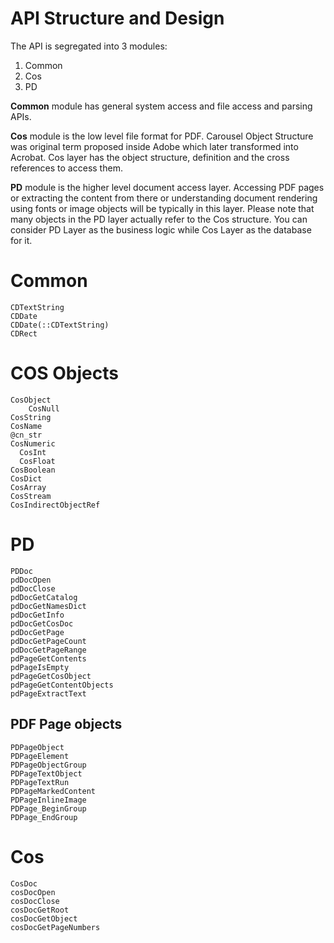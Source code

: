# API Structure and Design

The API is segregated into 3 modules:

1. Common
2. Cos
3. PD

**Common** module has general system access and file access and parsing APIs.

**Cos** module is the low level file format for PDF. Carousel Object Structure
was original term proposed inside Adobe which later transformed into Acrobat.
Cos layer has the object structure, definition and the cross references to
access them.

**PD** module is the higher level document access layer. Accessing PDF pages or
extracting the content from there or understanding document rendering using
fonts or image objects will be typically in this layer. Please note that many
objects in the PD layer actually refer to the Cos structure. You can consider
PD Layer as the business logic while Cos Layer as the database for it.

# Common
```@docs
CDTextString
CDDate
CDDate(::CDTextString)
CDRect
```
# COS Objects
```@docs
CosObject
    CosNull
CosString
CosName
@cn_str
CosNumeric
  CosInt
  CosFloat
CosBoolean
CosDict
CosArray
CosStream
CosIndirectObjectRef
```

# PD
```@docs
PDDoc
pdDocOpen
pdDocClose
pdDocGetCatalog
pdDocGetNamesDict
pdDocGetInfo
pdDocGetCosDoc
pdDocGetPage
pdDocGetPageCount
pdDocGetPageRange
pdPageGetContents
pdPageIsEmpty
pdPageGetCosObject
pdPageGetContentObjects
pdPageExtractText
```
## PDF Page objects
```@docs
PDPageObject
PDPageElement
PDPageObjectGroup
PDPageTextObject
PDPageTextRun
PDPageMarkedContent
PDPageInlineImage
PDPage_BeginGroup
PDPage_EndGroup
```

# Cos
```@docs
CosDoc
cosDocOpen
cosDocClose
cosDocGetRoot
cosDocGetObject
cosDocGetPageNumbers
```
